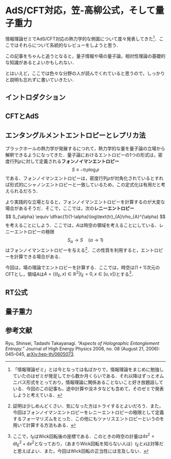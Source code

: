 # AdS/CFT対応，笠-高柳公式，そして量子重力

情報理論ゼミでAdS/CFT対応の熱力学的な側面について度々発表してきた[^1]．ここではそれらについて系統的なレビューをしようと思う．

この記事をちゃんと追うとなると，量子情報や場の量子論，相対性理論の基礎的な知識があるとよいかもしれない．

とはいえど，ここでは色々な分野の人が読んでくれていると思うので，しっかりと説明も忘れずに書いていきたい．


## イントロダクション



## CFTとAdS


## エンタングルメントエントロピーとレプリカ法

ブラックホールの熱力学が発展するにつれて，熱力学的な量を量子論の立場から解釈できるようになってきた．量子論におけるエントロピーの1つの形式は，密度行列$\rho$に対して定義される**フォンノイマンエントロピー**
$$
    S
    \equiv
    -\text{tr}\rho\log\rho
$$
である．フォンノイマンエントロピーは，密度行列$\rho$が対角化されているとすれば形式的にシャノンエントロピーと一致しているため，この定式化は有用だと考えられるだろう．

より実践的な立場となると，フォンノイマンエントロピーを計算するのが大変な場合があるそうだ．そこで，ここでは，次の**レニーエントロピー**
$$
    S_{\alpha}
    \equiv
    \dfrac{1}{1-\alpha}\log\text{tr}_{A}\rho_{A}^{\alpha}
$$
を考えることにしよう．ここでは，$A$は時空の領域を考えることにしている．レニーエントロピーの極限
$$
    S_{\alpha}
    \rightarrow
    S
    \quad
    (\alpha\rightarrow 1)
$$
はフォンノイマンエントロピーを与える[^2]．この性質を利用すると，エントロピーを計算できる場合がある．

今回は，場の理論でエントロピーを計算する．ここでは，時空は$(1+1)$次元のCFTとし，領域$A$は$A=\{(t_{E},x)\in\mathbb{R}^2|t_{E}=0,x\in[u,v]\}$とする[^3]．









## RT公式











## 量子重力








## 参考文献

Ryu, Shinsei, Tadashi Takayanagi. *“Aspects of Holographic Entanglement Entropy.”* Journal of High Energy Physics 2006, no. 08 (August 21, 2006): 045–045, [arXiv:hep-th/0605073](http://arxiv.org/abs/hep-th/0605073).






[^1]:「情報理論ゼミ」とは今となっては名ばかりで，情報理論をまじめに勉強していたのはゼミが発足してから数か月くらいである．それ以降はずっとオムニバス形式をとっており，情報理論に関係あることないこと好き放題話している．今回のこの記事も，途中計算や没ネタなども含めて，そのゼミで発表しようと考えている．

[^2]: 証明は少しめんどくさい．気になった方はトライするとよいだろう．また，今回はフォンノイマンエントロピーをレニーエントロピーの極限として定義するフォーマリズムをとった．この他にもツァリスエントロピーというのを用いて計算する方法もある．

[^3]: ここで，$t_E$はWick回転後の座標である．このときの時空の計量は$\text{d}s^2=\text{d}t_{E}^2+\text{d}x^2$となっており，（あまりWick回転を知らない人は）$t_{E}$と$x$は対等だと思えばよい．また，今回はWick回転の正当性には言及しない．
